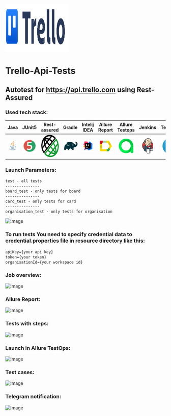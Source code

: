 <img src="images/Trello-logo.png" width=200 height=150>



# Trello-Api-Tests
## Autotest for https://api.trello.com using Rest-Assured

### Used tech stack:
| Java | JUnit5 | Rest-assured | Gradle | Intelij IDEA | Allure Report | Allure Testops | Jenkins | Telegram |
|------|--------|--------------|--------|--------------|---------------|----------------|---------|----------|
|![](images/JAVA.svg)|![](images/Junit5.svg)|<img src="images/Rest-assured.png" width=70 height=70>|![](images/Gradle.svg)|![](images/IDEA.svg)|![](images/AllureReport.svg)|![](images/AllureTestops.svg)|![](images/Jenkins.svg)|![](images/Telegram.svg)|

### Launch Parameters:
```
test - all tests
---------------
board_test - only tests for board
---------------
card_test - only tests for card
---------------
organisation_test - only tests for organisation
```
![image](https://user-images.githubusercontent.com/49765744/205925415-b65996bc-5add-428f-b38f-29be9ddfc3a7.png)

### To run tests You need to specify credential data to credential.properties file in resource directory like this:
```
apiKey={your api key}
token={your token}
organisationId={your workspace id}
```

### Job overview:
![image](https://user-images.githubusercontent.com/49765744/205926735-5b7b3625-6ec5-4848-987d-7138f305634e.png)

### Allure Report:
![image](https://user-images.githubusercontent.com/49765744/205926851-45e7e4ea-53e8-494e-8f45-86b9b0ad47e4.png)

### Tests with steps:
![image](https://user-images.githubusercontent.com/49765744/205927025-3817a61f-e5b8-4c63-aa07-7e7468591c39.png)

### Launch in Allure TestOps:
![image](https://user-images.githubusercontent.com/49765744/205927101-36a864c5-9f2b-43cc-b341-287e42a31549.png)

### Test cases:
![image](https://user-images.githubusercontent.com/49765744/205927200-47c5bd71-adf8-44e7-8dfe-4ec882ebfb9b.png)

### Telegram notification:
![image](https://user-images.githubusercontent.com/49765744/205927247-d4f3335c-953b-474b-b2bb-d45ab912c7ee.png)

